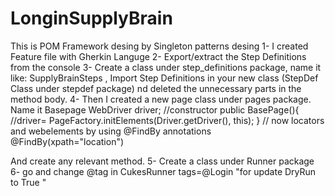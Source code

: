 # LonginSupplyBrain 
This is POM Framework desing by Singleton patterns desing 
1- I created Feature file with Gherkin Languge 
2- Export/extract the Step Definitions from the console
3- Create a class under step_definitions package, name it like: SupplyBrainSteps , Import Step Definitions in your new class (StepDef Class under stepdef package)
nd deleted the unnecessary parts in the method body. 
4- Then I created a new page class under pages package. Name it Basepage
WebDriver driver;
//constructor
public BasePage(){
//driver=
PageFactory.initElements(Driver.getDriver(), this);
}
// now locators and webelements by using @FindBy annotations
@FindBy(xpath="location")

And create any relevant method.
5- Create a class under Runner package
6- go and change @tag in CukesRunner tags=@Login
 "for update DryRun to True "
 
